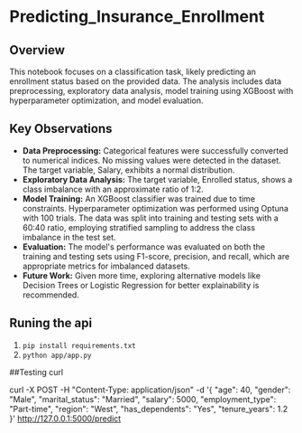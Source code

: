 # Predicting_Insurance_Enrollment

## Overview

This notebook focuses on a classification task, likely predicting an enrollment status based on the provided data. The analysis includes data preprocessing, exploratory data analysis, model training using XGBoost with hyperparameter optimization, and model evaluation.


## Key Observations

* **Data Preprocessing:** Categorical features were successfully converted to numerical indices. No missing values were detected in the dataset. The target variable, Salary, exhibits a normal distribution.
* **Exploratory Data Analysis:** The target variable, Enrolled status, shows a class imbalance with an approximate ratio of 1:2.
* **Model Training:** An XGBoost classifier was trained due to time constraints. Hyperparameter optimization was performed using Optuna with 100 trials. The data was split into training and testing sets with a 60:40 ratio, employing stratified sampling to address the class imbalance in the test set.
* **Evaluation:** The model's performance was evaluated on both the training and testing sets using F1-score, precision, and recall, which are appropriate metrics for imbalanced datasets.
* **Future Work:** Given more time, exploring alternative models like Decision Trees or Logistic Regression for better explainability is recommended.


## Runing the api

1. `pip install requirements.txt`
2. `python app/app.py`

##Testing curl


curl -X POST -H "Content-Type: application/json" -d '{
    "age": 40,
    "gender": "Male",
    "marital_status": "Married",
    "salary": 5000,
    "employment_type": "Part-time",
    "region": "West",
    "has_dependents": "Yes",
    "tenure_years": 1.2
}' http://127.0.0.1:5000/predict
